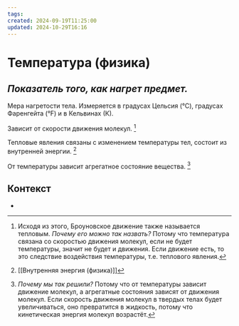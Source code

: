 ```yaml
---
tags: 
created: 2024-09-19T11:25:00
updated: 2024-10-29T16:16
---
```

# Температура (физика)

## ***Показатель того, как нагрет предмет.***

Мера нагретости тела.
Измеряется в градусах Цельсия (°С), градусах Фаренгейта (°F) и в Кельвинах (К).

Зависит от скорости движения молекул. [^1]

Тепловые явления связаны с изменением температуры тел, состоит из внутренней энергии. [^3]

От температуры зависит агрегатное состояние вещества. [^2]

## Контекст
- 

[^1]: Исходя из этого, Броуновское движение также называется тепловым.
*Почему его можно так назвать?*
Потому что температура связана со скоростью движения молекул, если не будет температуры, значит не будет и движения. Если движение есть, то это следствие воздействия температуры, т.е. теплового явления.

[^2]: *Почему мы так решили?*
Потому что от температуры зависит движение молекул, а агрегатные состояния зависят от движения молекул. Если скорость движения молекул в твердых телах будет увеличиваться, оно превратится в жидкость, потому что кинетическая энергия молекул возрастёт. 

[^3]: [[Внутренняя энергия (физика)]]